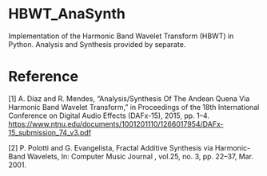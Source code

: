 # HBWT_AnaSynth
Implementation of the Harmonic Band Wavelet Transform (HBWT) in Python.
Analysis and Synthesis provided by separate.

# Reference
[1] A. Díaz and R. Mendes, “Analysis/Synthesis Of The Andean Quena Via Harmonic Band Wavelet Transform,” in Proceedings of the 18th International Conference on Digital Audio Effects (DAFx-15), 2015, pp. 1–4.
https://www.ntnu.edu/documents/1001201110/1266017954/DAFx-15_submission_74_v3.pdf

[2] P. Polotti and G. Evangelista, Fractal Additive Synthesis via Harmonic-Band Wavelets, In: Computer Music Journal , vol.25, no. 3, pp. 22–37, Mar. 2001.
